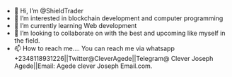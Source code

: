 - 👋 Hi, I’m @ShieldTrader
- 👀 I’m interested in blockchain development and computer programming
- 🌱 I’m currently learning Web development
- 💞️ I’m looking to collaborate on with the best and upcoming like myself in the field.
- 📫 How to reach me.... You can reach me via whatsapp +2348118931226||Twitter@CleverAgede||Telegram@ Clever Joseph Agede||Email: Agede clever Joseph Email.com.
 

<!---
ShieldTrader/ShieldTrader is a ✨ special ✨ repository because its `README.md` (this file) appears on your GitHub profile.
You can click the Preview link to take a look at your changes.
--->
